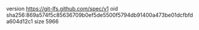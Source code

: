 version https://git-lfs.github.com/spec/v1
oid sha256:869a574f5c85636709b0ef5de5500f5794db91400a473be01dcfbfda604d12c1
size 5966
